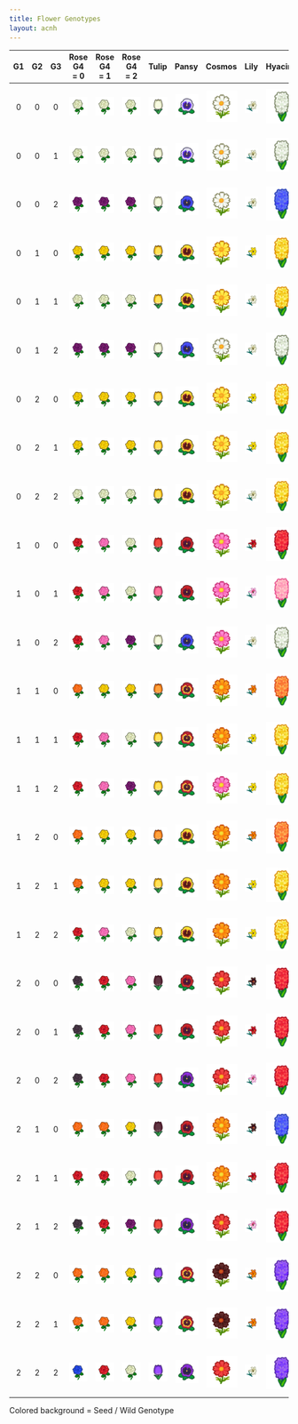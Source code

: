 ```yaml
---
title: Flower Genotypes
layout: acnh
---
```


|  G1  |  G2  |  G3  | Rose<br />G4 = 0 | Rose<br />G4 = 1 | Rose<br />G4 = 2 |   Tulip   |   Pansy   |  Cosmos   |   Lily    | Hyacinth  | Windflower |    Mum    |
| :--: | :--: | :--: | :--------------: | :--------------: | :--------------: | :-------: | :-------: | :-------: | :-------: | :-------: | :--------: | :-------: |
|  0   |  0   |  0   |    ![WR][WR]     |    ![WR][WR]     |    ![WR][WR]     | ![WT][WT] | ![WP][WP] | ![WC][WC] | ![WL][WL] | ![WH][WH] | ![WW][WW]  | ![WM][WM] |
|  0   |  0   |  1   |    ![WR][WR]     |    ![WR][WR]     |    ![WR][WR]     | ![WT][WT] | ![WP][WP] | ![WC][WC] | ![WL][WL] | ![WH][WH] | ![WW][WW]  | ![WM][WM] |
|  0   |  0   |  2   |    ![LR][LR]     |    ![LR][LR]     |    ![LR][LR]     | ![WT][WT] | ![UP][UP] | ![WC][WC] | ![WL][WL] | ![UH][UH] | ![UW][UW]  | ![LM][LM] |
|  0   |  1   |  0   |    ![YR][YR]     |    ![YR][YR]     |    ![YR][YR]     | ![YT][YT] | ![YP][YP] | ![YC][YC] | ![YL][YL] | ![YH][YH] | ![OW][OW]  | ![YM][YM] |
|  0   |  1   |  1   |    ![WR][WR]     |    ![WR][WR]     |    ![WR][WR]     | ![YT][YT] | ![YP][YP] | ![YC][YC] | ![WL][WL] | ![YH][YH] | ![OW][OW]  | ![YM][YM] |
|  0   |  1   |  2   |    ![LR][LR]     |    ![LR][LR]     |    ![LR][LR]     | ![WT][WT] | ![UP][UP] | ![WC][WC] | ![WL][WL] | ![WH][WH] | ![UW][UW]  | ![WM][WM] |
|  0   |  2   |  0   |    ![YR][YR]     |    ![YR][YR]     |    ![YR][YR]     | ![YT][YT] | ![YP][YP] | ![YC][YC] | ![YL][YL] | ![YH][YH] | ![OW][OW]  | ![YM][YM] |
|  0   |  2   |  1   |    ![YR][YR]     |    ![YR][YR]     |    ![YR][YR]     | ![YT][YT] | ![YP][YP] | ![YC][YC] | ![YL][YL] | ![YH][YH] | ![OW][OW]  | ![YM][YM] |
|  0   |  2   |  2   |    ![WR][WR]     |    ![WR][WR]     |    ![WR][WR]     | ![YT][YT] | ![YP][YP] | ![YC][YC] | ![WL][WL] | ![YH][YH] | ![OW][OW]  | ![YM][YM] |
|  1   |  0   |  0   |    ![RR][RR]     |    ![PR][PR]     |    ![WR][WR]     | ![RT][RT] | ![RP][RP] | ![PC][PC] | ![RL][RL] | ![RH][RH] | ![RW][RW]  | ![PM][PM] |
|  1   |  0   |  1   |    ![RR][RR]     |    ![PR][PR]     |    ![WR][WR]     | ![PT][PT] | ![RP][RP] | ![PC][PC] | ![PL][PL] | ![PH][PH] | ![RW][RW]  | ![PM][PM] |
|  1   |  0   |  2   |    ![RR][RR]     |    ![PR][PR]     |    ![LR][LR]     | ![WT][WT] | ![UP][UP] | ![PC][PC] | ![WL][WL] | ![WH][WH] | ![UW][UW]  | ![PM][PM] |
|  1   |  1   |  0   |    ![OR][OR]     |    ![YR][YR]     |    ![YR][YR]     | ![OT][OT] | ![OP][OP] | ![OC][OC] | ![OL][OL] | ![OH][OH] | ![PW][PW]  | ![YM][YM] |
|  1   |  1   |  1   |    ![RR][RR]     |    ![PR][PR]     |    ![WR][WR]     | ![YT][YT] | ![OP][OP] | ![OC][OC] | ![YL][YL] | ![YH][YH] | ![PW][PW]  | ![RM][RM] |
|  1   |  1   |  2   |    ![RR][RR]     |    ![PR][PR]     |    ![LR][LR]     | ![YT][YT] | ![OP][OP] | ![PC][PC] | ![YL][YL] | ![YH][YH] | ![PW][PW]  | ![PM][PM] |
|  1   |  2   |  0   |    ![OR][OR]     |    ![YR][YR]     |    ![YR][YR]     | ![OT][OT] | ![YP][YP] | ![OC][OC] | ![OL][OL] | ![OH][OH] | ![OW][OW]  | ![LM][LM] |
|  1   |  2   |  1   |    ![OR][OR]     |    ![YR][YR]     |    ![YR][YR]     | ![YT][YT] | ![YP][YP] | ![OC][OC] | ![YL][YL] | ![YH][YH] | ![OW][OW]  | ![LM][LM] |
|  1   |  2   |  2   |    ![RR][RR]     |    ![PR][PR]     |    ![WR][WR]     | ![YT][YT] | ![YP][YP] | ![OC][OC] | ![YL][YL] | ![YH][YH] | ![OW][OW]  | ![LM][LM] |
|  2   |  0   |  0   |    ![BR][BR]     |    ![RR][RR]     |    ![PR][PR]     | ![BT][BT] | ![RP][RP] | ![RC][RC] | ![BL][BL] | ![RH][RH] | ![RW][RW]  | ![RM][RM] |
|  2   |  0   |  1   |    ![BR][BR]     |    ![RR][RR]     |    ![PR][PR]     | ![RT][RT] | ![RP][RP] | ![RC][RC] | ![RL][RL] | ![RH][RH] | ![RW][RW]  | ![RM][RM] |
|  2   |  0   |  2   |    ![BR][BR]     |    ![RR][RR]     |    ![PR][PR]     | ![RT][RT] | ![LP][LP] | ![RC][RC] | ![PL][PL] | ![RH][RH] | ![LW][LW]  | ![RM][RM] |
|  2   |  1   |  0   |    ![OR][OR]     |    ![OR][OR]     |    ![YR][YR]     | ![BT][BT] | ![RP][RP] | ![OC][OC] | ![BL][BL] | ![UH][UH] | ![RW][RW]  | ![LM][LM] |
|  2   |  1   |  1   |    ![RR][RR]     |    ![RR][RR]     |    ![WR][WR]     | ![RT][RT] | ![RP][RP] | ![OC][OC] | ![RL][RL] | ![RH][RH] | ![RW][RW]  | ![LM][LM] |
|  2   |  1   |  2   |    ![BR][BR]     |    ![RR][RR]     |    ![LR][LR]     | ![RT][RT] | ![LP][LP] | ![RC][RC] | ![PL][PL] | ![RH][RH] | ![LW][LW]  | ![RM][RM] |
|  2   |  2   |  0   |    ![OR][OR]     |    ![OR][OR]     |    ![YR][YR]     | ![LT][LT] | ![OP][OP] | ![BC][BC] | ![OL][OL] | ![LH][LH] | ![PW][PW]  | ![GM][GM] |
|  2   |  2   |  1   |    ![OR][OR]     |    ![OR][OR]     |    ![YR][YR]     | ![LT][LT] | ![OP][OP] | ![BC][BC] | ![OL][OL] | ![LH][LH] | ![PW][PW]  | ![GM][GM] |
|  2   |  2   |  2   |    ![UR][UR]     |    ![RR][RR]     |    ![WR][WR]     | ![LT][LT] | ![LP][LP] | ![RC][RC] | ![WL][WL] | ![LH][LH] | ![LW][LW]  | ![RM][RM] |

Colored background = Seed / Wild Genotype

[WR]: img/icon/RW.png "White Rose"
[RR]: img/icon/RR.png "Red Rose"
[YR]: img/icon/RY.png "Yellow Rose"
[PR]: img/icon/RP.png "Pink Rose"
[OR]: img/icon/RO.png "Orange Rose"
[LR]: img/icon/RU.png "Purple Rose"
[BR]: img/icon/RK.png "Black Rose"
[UR]: img/icon/RB.png "Blue Rose"
[RG]: img/icon/RG.png "Gold Rose"
[WT]: img/icon/TW.png "White Tulip"
[RT]: img/icon/TR.png "Red Tulip"
[YT]: img/icon/TY.png "Yellow Tulip"
[PT]: img/icon/TP.png "Pink Tulip"
[OT]: img/icon/TO.png "Orange Tulip"
[LT]: img/icon/TU.png "Purple Tulip"
[BT]: img/icon/TK.png "Black Tulip"

[WP]: img/icon/PW.png "White Pansy"
[RP]: img/icon/PR.png "Red Pansy"
[YP]: img/icon/PY.png "Yellow Pansy"
[OP]: img/icon/PO.png "Orange Pansy"
[LP]: img/icon/PU.png "Purple Pansy"
[UP]: img/icon/PB.png "Blue Pansy"

[RC]: img/icon/CR.png "Red Cosmos"
[WC]: img/icon/CW.png "White Cosmos"
[YC]: img/icon/CY.png "Yellow Cosmos"
[BC]: img/icon/CK.png "Black Cosmos"
[OC]: img/icon/CO.png "Orange Cosmos"
[PC]: img/icon/CP.png "Pink Cosmos"

[WL]: img/icon/LW.png "White Lily"
[RL]: img/icon/LR.png "Red Lily"
[YL]: img/icon/LY.png "Yellow Lily"
[PL]: img/icon/LP.png "Pink Lily"
[OL]: img/icon/LO.png "Orange Lily"
[BL]: img/icon/LK.png "Black Lily"

[RH]: img/icon/HR.png "Red Hyacinth"
[WH]: img/icon/HW.png "White Hyacinth"
[YH]: img/icon/HY.png "Yellow Hyacinth"
[LH]: img/icon/HU.png "Purple Hyacinth"
[OH]: img/icon/HO.png "Orange Hyacinth"
[PH]: img/icon/HP.png "Pink Hyacinth"
[UH]: img/icon/HB.png "Blue Hyacinth"

[RW]: img/icon/WR.png "Red Windflower"
[WW]: img/icon/WW.png "White Windflower"
[UW]: img/icon/WB.png "Blue Windflower"
[LW]: img/icon/WU.png "Purple Windflower"
[PW]: img/icon/WP.png "Pink Windflower"
[OW]: img/icon/WO.png "Orange Windflower"

[RM]: img/icon/MR.png "Red Mum"
[WM]: img/icon/MW.png "White Mum"
[YM]: img/icon/MY.png "Yellow Mum"
[LM]: img/icon/MU.png "Purple Mum"
[PM]: img/icon/MP.png "Pink Mum"
[GM]: img/icon/MG.png "Green Mum"
[LOTV]: img/icon/LOTV.png "Lily of the Valley"
[Warning]: img/icon/Pitfall.png "Warning"
[Can]: img/icon/Can.png "Watering Can"
[Gold Can]: img/icon/CanGold.png "Gold Watering Can"
[Book]: img/icon/Book.png "Book"
[News]: img/icon/Post.png "News"
[Gift]: img/icon/Present.png "Gift"
[Shovel]: img/icon/Shovel.png "Shovel"
[Time]: img/icon/Timer.png "Time"
[Memo]: img/icon/LostMemo.png "Memo"
[Visitor]: img/icon/ExpGreeting.png "Visitor"
[Cursor]: img/icon/HandRight.png "Cursor"

[Seeds]: img/icon/SW.png "Seeds"
[Bridge]: img/icon/Bridge.png "Bridge"

[Weed]: img/icon/Weed.png "Weed"